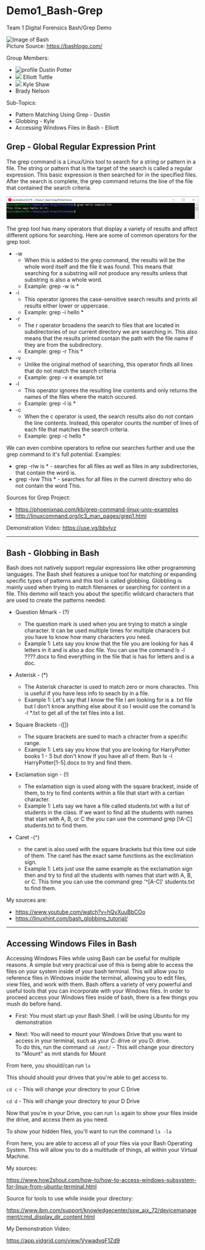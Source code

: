 # Demo1_Bash-Grep
Team 1 Digital Forensics Bash/Grep Demo

![Image of Bash](https://encrypted-tbn0.gstatic.com/images?q=tbn%3AANd9GcSl2XOHuRidAitUaaEfkehZ7QN9xcub-4r0eg&usqp=CAU) <br />
Picture Source: https://bashlogo.com/

Group Members:
* ![profile](https://avatars2.githubusercontent.com/u/42753502?s=64&v=4)  Dustin Potter
* <img src="https://avatars2.githubusercontent.com/u/42812591?s=400&u=7cf013ebb02d82955c1a2936d370a6233c2c9628&v=4" with=75 height=75> Elliott Tuttle
* <img src="https://avatars0.githubusercontent.com/u/59935321?s=400&u=38b9e12464ae119af990b17d4fa4d0114c91c046&v" with=75 height=75> Kyle Shaw
* Brady Nelson

Sub-Topics:
* Pattern Matching Using Grep - Dustin
* Globbing - Kyle
* Accessing Windows Files in Bash - Elliott

## Grep - Global Regular Expression Print

The grep command is a Linux/Unix tool to search for a string or pattern in a file. The string or pattern that is the target of the search is called a regular expression. This basic expression is then searched for in the specified files. After the search is complete, the grep command returns the line of the file that contained the search criteria.

![Demo](https://github.com/dpott60/Demo1_Bash-Grep/blob/main/demo.PNG)

The grep tool has many operators that display a variety of results and affect different options for searching.
Here are some of common operators for the grep tool:
* -w 
  - When this is added to the grep command, the results will be the whole word itself and the file it was found. This means that searching for a substring will not produce any results unless that substring is also a whole word.
  - Example: grep -w is *
* -i
  - This operator ignores the case-sensitive search results and prints all results either lower or uppercase.
  - Example: grep -i hello *
* -r
  - The r operator broadens the search to files that are located in subdirectories of our current directory we are searching in. This also means that the results printed contain the path with the file name if they are from the subdirectory.
  - Example: grep -r This *
* -v
  - Unlike the original method of searching, this operator finds all lines that do not match the search criteria
  - Example: grep -v e example.txt
* -l
  - This operator ignores the resulting line contents and only returns the names of the files where the match occured.
  - Example: grep -l is *
* -c
  - When the c operator is used, the search results also do not contain the line contents. Instead, this operator counts the number of lines of each file that matches the search criteria.
  - Example: grep -c hello *

We can even combine operators to refine our searches further and use the grep command to it's full potential.
Examples:
* grep -rlw is * - searches for all files as well as files in any subdirectories, that contain the word is.
* grep -lvw This * - searches for all files in the current directory who do not contain the word This.

Sources for Grep Project:
* https://phoenixnap.com/kb/grep-command-linux-unix-examples
* http://linuxcommand.org/lc3_man_pages/grep1.html

Demonstration Video: https://use.vg/bbvIvz



-------------------------------------------------------------------------------------------------------------------------------------------------------------




## Bash - Globbing in Bash

Bash does not natively support regular expressions like other programming languages. The Bash shell features a unique tool for matching or expanding specific types of patterns and this tool is called globbing. Globbling is mainly used when trying to match filenames or searching for content in a file. This demmo will teach you about the specific wildcard characters that are used to create the patterns needed.

* Question Mmark - (?)
  - The question mark is used when you are trying to match a single character. It can be used multiple times for multiple characers but you have to know how many characters you need.
  - Example 1: Lets say you know that the file you are looking for has 4 letters in it and is also a doc file. You can use the command ls -l ????.docx to find everything in the file that is has for letters and is a doc.

* Asterisk - (*)
  - The Asterisk character is used to match zero or more charactes. This is useful if you have less info to seach by in a file.
  - Example 1: Let's say that I know the file I am looking for is a .txt file but I don't know anything else about it so I would use the comand ls -l *.txt to get all of the txt files into a list.
  
* Square Brackets -([])
  - The square brackets are sued to mach a chracter from a specific range.
  - Example 1: Lets say you know that you are looking for HarryPotter books 1 - 5 but don't know if you have all of them. Run ls -l HarryPotter[1-5].docx to try and find them.
  
* Exclamation sign - (!)
  - The exlamation sign is used along with the square brackest, inside of them, to try to find contents within a file that start with a certian character.
  - Example 1: Lets say we have a file called students.txt with a list of students in the class. If we want to find all the students with names that start with A, B, or C the you can use the command grep [!A-C] students.txt to find them.
  
* Caret -(^)
  - the caret is also used with the square brackets but this time out side of them. The caret has the exact same functions as the exclimation sign.
  - Example 1: Lets just use the same example as the exclamation sign then and try to find all the students with names that start with A, B, or C. This time you can use the command grep '^[A-C]' students.txt to find them.
  
My sources are:
* https://www.youtube.com/watch?v=hQyXuuBbCOo
* https://linuxhint.com/bash_globbing_tutorial/
  
  


-------------------------------------------------------------------------------------------------------------------------------------------------------------



## Accessing Windows Files in Bash

Accessing Windows Files while using Bash can be useful for multiple reasons.  A simple but very practical use of this is being able to access the files on your system inside of your bash terminal.  This will allow you to reference files in Windows inside the terminal, allowing you to edit files, view files, and work with them.  Bash offers a variety of very powerful and useful tools that you can incorporate with your Windows files.  In order to proceed access your Windows files inside of bash, there is a few things you mush do before hand. 

* First: 
You must start up your Bash Shell.  I will be using Ubuntu for my demonstration 

* Next: You will need to mount your Windows Drive that you want to access in your terminal, such as your C: drive or you D: drive.  
To do this, run the command 
`cd /mnt/` - This will change your directory to "Mount" as mnt stands for Mount

From here, you should/can run `ls`

This should should your drives that you're able to get access to.

`cd c` - This will change your directory to your C Drive

`cd d` - This will change your directory to your D Drive

Now that you're in your Drive, you can run `ls` again to show your files inside the drive, and access them as you need.  

To show your hidden files, you'll want to run the command `ls -la`

From here, you are able to access all of your files via your Bash Operating System.  This will allow you to do a multitude of things, all within your Virtual Machine. 

My sources: 

https://www.how2shout.com/how-to/how-to-access-windows-subsystem-for-linux-from-ubuntu-terminal.html

Source for tools to use while inside your directory:

https://www.ibm.com/support/knowledgecenter/ssw_aix_72/devicemanagement/cmd_display_dir_content.html

My Demonstration Video: 

https://app.vidgrid.com/view/VywadvqF1Zd9
